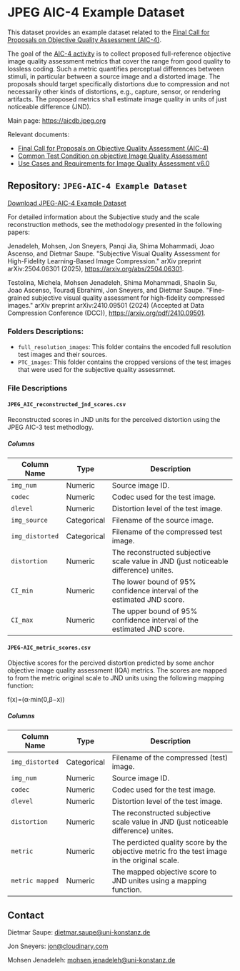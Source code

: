 # JPEG AIC-4 Example Dataset

This dataset provides an example dataset related to the [Final Call for Proposals on Objective Quality Assessment (AIC-4)](https://jpeg.org/aic/documentation.html).

The goal of the [AIC-4 activity](https://jpeg.org/aic/index.html) is to collect proposed full-reference objective image quality assessment metrics
that cover the range from good quality to lossless coding.
Such a metric quantifies perceptual differences between stimuli, in particular between a source image and a distorted image.
The proposals should target specifically distortions due to compression and not necessarily other kinds of distortions, e.g., capture, sensor, or rendering artifacts.
The proposed metrics shall estimate image quality in units of just noticeable difference (JND).

Main page: https://aicdb.jpeg.org

Relevant documents:

* [Final Call for Proposals on Objective Quality Assessment (AIC-4)](https://jpeg.org/aic/documentation.html)
* [Common Test Condition on objective Image Quality Assessment](https://jpeg.org/aic/documentation.html)
* [Use Cases and Requirements for Image Quality Assessment v6.0](https://ds.jpeg.org/documents/jpegaic/wg1n101058-106-REQ-Use_Cases_and_Requirements_for_Image_Quality_Assessment_v6_0.pdf)



## Repository: `JPEG-AIC-4 Example Dataset`

[Download JPEG-AIC-4 Example Dataset](https://aicdb.jpeg.org/aic-4/JPEG-AIC-4-example-dataset.zip)


For detailed information about the Subjective study and the scale reconstruction methods, see the methodology presented in the following papers:

Jenadeleh, Mohsen, Jon Sneyers, Panqi Jia, Shima Mohammadi, Joao Ascenso, and Dietmar Saupe. "Subjective Visual Quality Assessment for High-Fidelity Learning-Based Image Compression." arXiv preprint arXiv:2504.06301 (2025), https://arxiv.org/abs/2504.06301.

Testolina, Michela, Mohsen Jenadeleh, Shima Mohammadi, Shaolin Su, Joao Ascenso, Touradj Ebrahimi, Jon Sneyers, and Dietmar Saupe. "Fine-grained subjective visual quality assessment for high-fidelity compressed images." arXiv preprint arXiv:2410.09501 (2024) (Accepted at Data Compression Conference (DCC)), https://arxiv.org/pdf/2410.09501.

### Folders Descriptions:

- `full_resolution_images`: This folder contains the encoded full resolution test images and their sources.  
- `PTC_images`: This folder contains the cropped versions of the test images that were used for the subjective quality assessmnet.  


### File Descriptions

#### `JPEG_AIC_reconstructed_jnd_scores.csv`

Reconstructed scores in JND units for the perceived distortion using the JPEG AIC-3 test methodlogy.

##### Columns

| Column Name       | Type        | Description                                                                                      |
|-------------------|-------------|--------------------------------------------------------------------------------------------------|
| `img_num`         | Numeric     | Source image ID.                                                                                 |
| `codec`           | Numeric     | Codec used for the test image.                                                                   |
| `dlevel`          | Numeric     | Distortion level of the test image.                                                              |
| `img_source`      | Categorical | Filename of the source image.                                                                    |
| `img_distorted`   | Categorical | Filename of the compressed test image.                                                           |
| `distortion`      | Numeric     | The reconstructed subjective scale value in JND (just noticeable difference) unites.             |
| `CI_min`          | Numeric     | The lower bound of 95% confidence interval of the estimated JND score.                           |
| `CI_max`          | Numeric     | The upper bound of 95% confidence interval of the estimated JND score.                           |

#### `JPEG-AIC_metric_scores.csv`

Objective scores for the percived distortion predicted by some anchor objective image quality assessment (IQA) metrics. The scores are mapped to from the metric original scale to JND units using the following mapping function: 

f(x)=(α⋅min(0,β−x)) 

##### Columns

| Column Name       | Type        | Description                                                                                      |
|-------------------|-------------|--------------------------------------------------------------------------------------------------|
| `img_distorted`   | Categorical | Filename of the compressed (test) image.                                                         |
| `img_num`         | Numeric     | Source image ID.                                                                                 |
| `codec`           | Numeric     | Codec used for the test image.                                                                   |
| `dlevel`          | Numeric     | Distortion level of the test image.                                                              |
| `distortion`      | Numeric     | The reconstructed subjective scale value in JND (just noticeable difference) unites.             |
| `metric`          | Numeric     | The perdicted quality score by the objective metric fro the test image in the original scale.    |
| `metric mapped`   | Numeric     | The mapped objective score to JND unites using a mapping function.                               |

## Contact

Dietmar Saupe: dietmar.saupe@uni-konstanz.de

Jon Sneyers: jon@cloudinary.com

Mohsen Jenadeleh: mohsen.jenadeleh@uni-konstanz.de
